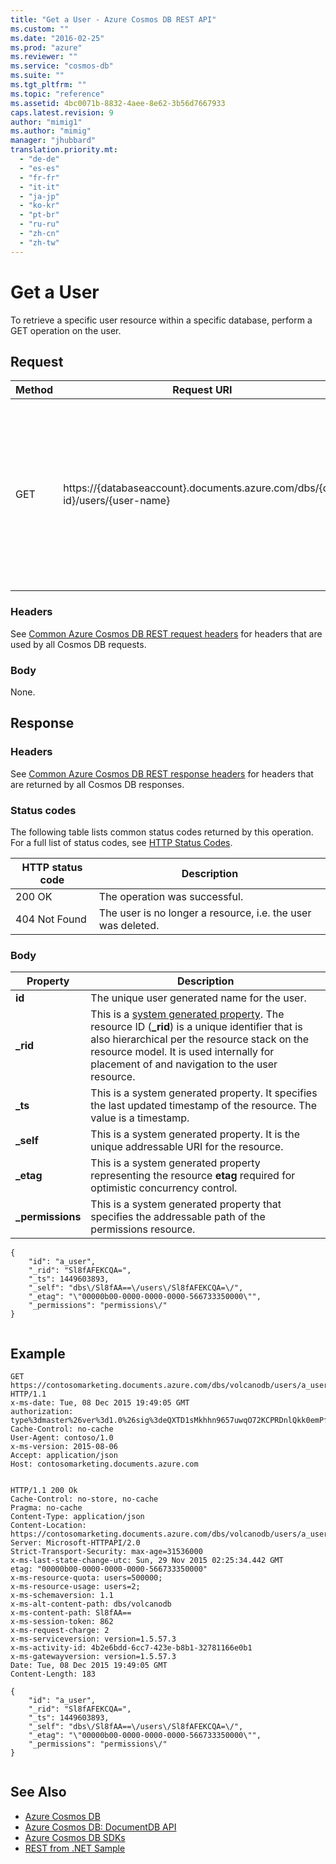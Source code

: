 ```yaml
---
title: "Get a User - Azure Cosmos DB REST API"
ms.custom: ""
ms.date: "2016-02-25"
ms.prod: "azure"
ms.reviewer: ""
ms.service: "cosmos-db"
ms.suite: ""
ms.tgt_pltfrm: ""
ms.topic: "reference"
ms.assetid: 4bc0071b-8832-4aee-8e62-3b56d7667933
caps.latest.revision: 9
author: "mimig1"
ms.author: "mimig"
manager: "jhubbard"
translation.priority.mt: 
  - "de-de"
  - "es-es"
  - "fr-fr"
  - "it-it"
  - "ja-jp"
  - "ko-kr"
  - "pt-br"
  - "ru-ru"
  - "zh-cn"
  - "zh-tw"
---
```

# Get a User
  To retrieve a specific user resource within a specific database, perform a GET operation on the user.  
  
## Request  
  
|Method|Request URI|Description|  
|------------|-----------------|-----------------|  
|GET|https://{databaseaccount}.documents.azure.com/dbs/{db-id}/users/{user-name}|Note that the {databaseaccount} is the name of the Azure Cosmos DB account created under your subscription. The {db-id} value is the user generated name/id of the database, not the system generated id (rid). The {user-name} value is the name of the user.|  
  
### Headers  
 See [Common Azure Cosmos DB REST request headers](common-documentdb-rest-request-headers.md) for headers that are used by all Cosmos DB requests.  
  
### Body  
 None.  
  
## Response  
  
### Headers  
 See [Common Azure Cosmos DB REST response headers](common-documentdb-rest-response-headers.md) for headers that are returned by all Cosmos DB responses.  
  
### Status codes  
 The following table lists common status codes returned by this operation. For a full list of status codes, see [HTTP Status Codes](https://msdn.microsoft.com/library/azure/dn783364.aspx).  
  
|HTTP status code|Description|  
|----------------------|-----------------|  
|200 OK|The operation was successful.|  
|404 Not Found|The user is no longer a resource, i.e. the user was deleted.|  
  
### Body  
  
|Property|Description|  
|--------------|-----------------|  
|**id**|The unique user generated name for the user.|  
|**_rid**|This is a [system generated property](https://docs.microsoft.com/azure/cosmos-db/documentdb-resources#system-vs-user-defined-resources). The resource ID (**_rid**) is a unique identifier that is also hierarchical per the resource stack on the resource model. It is used internally for placement of and navigation to the user resource.|  
|**_ts**|This is a system generated property. It specifies the last updated timestamp of the resource. The value is a timestamp.|  
|**_self**|This is a system generated property. It is the unique addressable URI for the resource.|  
|**_etag**|This is a system generated property representing the resource **etag** required for optimistic concurrency control.|  
|**_permissions**|This is a system generated property that specifies the addressable path of the permissions resource.|  
  
```  
{  
    "id": "a_user",  
    "_rid": "Sl8fAFEKCQA=",  
    "_ts": 1449603893,  
    "_self": "dbs\/Sl8fAA==\/users\/Sl8fAFEKCQA=\/",  
    "_etag": "\"00000b00-0000-0000-0000-566733350000\"",  
    "_permissions": "permissions\/"  
}  
  
```  
  
## Example  
  
```  
GET https://contosomarketing.documents.azure.com/dbs/volcanodb/users/a_user HTTP/1.1  
x-ms-date: Tue, 08 Dec 2015 19:49:05 GMT  
authorization: type%3dmaster%26ver%3d1.0%26sig%3deQXTD1sMkhhn9657uwqO72KCPRDnlQkk0emPfJh0biw%3d  
Cache-Control: no-cache  
User-Agent: contoso/1.0  
x-ms-version: 2015-08-06  
Accept: application/json  
Host: contosomarketing.documents.azure.com  
  
```  
  
```  
HTTP/1.1 200 Ok  
Cache-Control: no-store, no-cache  
Pragma: no-cache  
Content-Type: application/json  
Content-Location: https://contosomarketing.documents.azure.com/dbs/volcanodb/users/a_user  
Server: Microsoft-HTTPAPI/2.0  
Strict-Transport-Security: max-age=31536000  
x-ms-last-state-change-utc: Sun, 29 Nov 2015 02:25:34.442 GMT  
etag: "00000b00-0000-0000-0000-566733350000"  
x-ms-resource-quota: users=500000;  
x-ms-resource-usage: users=2;  
x-ms-schemaversion: 1.1  
x-ms-alt-content-path: dbs/volcanodb  
x-ms-content-path: Sl8fAA==  
x-ms-session-token: 862  
x-ms-request-charge: 2  
x-ms-serviceversion: version=1.5.57.3  
x-ms-activity-id: 4b2e6bdd-6cc7-423e-b8b1-32781166e0b1  
x-ms-gatewayversion: version=1.5.57.3  
Date: Tue, 08 Dec 2015 19:49:05 GMT  
Content-Length: 183  
  
{  
    "id": "a_user",  
    "_rid": "Sl8fAFEKCQA=",  
    "_ts": 1449603893,  
    "_self": "dbs\/Sl8fAA==\/users\/Sl8fAFEKCQA=\/",  
    "_etag": "\"00000b00-0000-0000-0000-566733350000\"",  
    "_permissions": "permissions\/"  
}  
  
```  
  
## See Also  
* [Azure Cosmos DB](https://docs.microsoft.com/azure/cosmos-db/introduction) 
* [Azure Cosmos DB: DocumentDB API](https://docs.microsoft.com/azure/cosmos-db/documentdb-introduction)   
* [Azure Cosmos DB SDKs](https://docs.microsoft.com/en-us/azure/cosmos-db/documentdb-sdk-dotnet)   
* [REST from .NET Sample](https://github.com/Azure/azure-documentdb-dotnet/tree/master/samples/rest-from-.net)  
  


